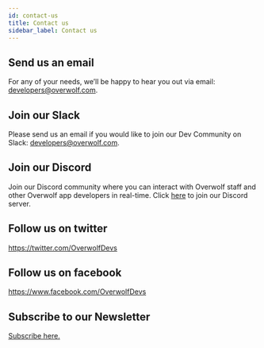 ```yaml
---
id: contact-us
title: Contact us
sidebar_label: Contact us
---
```


## Send us an email

For any of your needs, we’ll be happy to hear you out via email: [developers@overwolf.com](mailto:developers@overwolf.com).

## Join our Slack
Please send us an email if you would like to join our Dev Community on Slack: [developers@overwolf.com](mailto:developers@overwolf.com).

## Join our Discord
Join our Discord community where you can interact with Overwolf staff and other Overwolf app developers in real-time.
Click [here](https://discord.gg/overwolf-developers) to join our Discord server.

## Follow us on twitter
https://twitter.com/OverwolfDevs

## Follow us on facebook
https://www.facebook.com/OverwolfDevs

## Subscribe to our Newsletter
[Subscribe here.](https://overwolf.us15.list-manage.com/subscribe/post?u=5542885c5f38ae9a4108ab154&id=0d0c0f9d6b)
